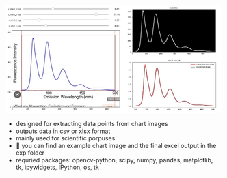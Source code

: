 ![alt text](https://github.com/theXtDev/chart-image-data-extraction/blob/main/preivew.jpg?raw=true)


- designed for extracting data points from chart images
- outputs data in csv or xlsx format
- mainly used for scientific porpuses
- 🔖 you can find an example chart image and the final excel output in the exp folder
- requried packages: opencv-python, scipy, numpy, pandas, matplotlib, tk, ipywidgets, IPython, os, tk 

